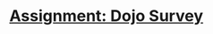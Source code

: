 <h1>
    <a href="https://login.codingdojo.africa/m/506/12467/87476">Assignment: Dojo Survey</a>
</h1>